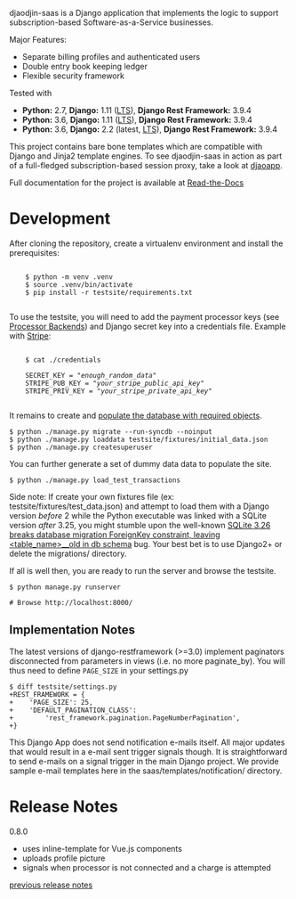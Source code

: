 djaodjin-saas is a Django application that implements the logic to support
subscription-based Software-as-a-Service businesses.

Major Features:

- Separate billing profiles and authenticated users
- Double entry book keeping ledger
- Flexible security framework

Tested with

- **Python:** 2.7, **Django:** 1.11 ([LTS](https://www.djangoproject.com/download/)), **Django Rest Framework:** 3.9.4
- **Python:** 3.6, **Django:** 1.11 ([LTS](https://www.djangoproject.com/download/)), **Django Rest Framework:** 3.9.4
- **Python:** 3.6, **Django:** 2.2 (latest, [LTS](https://www.djangoproject.com/download/)), **Django Rest Framework:** 3.9.4

This project contains bare bone templates which are compatible with Django
and Jinja2 template engines. To see djaodjin-saas in action as part
of a full-fledged subscription-based session proxy, take a look
at [djaoapp](https://github.com/djaodjin/djaoapp/).

Full documentation for the project is available at
[Read-the-Docs](http://djaodjin-saas.readthedocs.org/)


Development
===========

After cloning the repository, create a virtualenv environment and install
the prerequisites:

<pre><code>
    $ python -m venv .venv
    $ source .venv/bin/activate
    $ pip install -r testsite/requirements.txt

</code></pre>

To use the testsite, you will need to add the payment processor keys
(see [Processor Backends](http://djaodjin-saas.readthedocs.io/en/latest/backends.html))
and Django secret key into a credentials file. Example with
[Stripe](https://stripe.com/):

<pre><code>
    $ cat ./credentials

    SECRET_KEY = "<em>enough_random_data</em>"
    STRIPE_PUB_KEY = "<em>your_stripe_public_api_key</em>"
    STRIPE_PRIV_KEY = "<em>your_stripe_private_api_key</em>"

</code></pre>

It remains to create and [populate the database with required objects](https://djaodjin-saas.readthedocs.io/en/latest/getting-started.html#setting-up-a-software-as-a-service-site).

    $ python ./manage.py migrate --run-syncdb --noinput
    $ python ./manage.py loaddata testsite/fixtures/initial_data.json
    $ python ./manage.py createsuperuser

You can further generate a set of dummy data data to populate the site.

    $ python ./manage.py load_test_transactions

Side note: If create your own fixtures file (ex: testsite/fixtures/test_data.json)
and attempt to load them with a Django version *before* 2 while the Python
executable was linked with a SQLite version *after* 3.25, you might stumble upon
the well-known [SQLite 3.26 breaks database migration ForeignKey constraint, leaving <table_name>__old in db schema](http://djaodjin.com/blog/django-2-2-with-sqlite-3-on-centos-7.blog.html#sqlite-django-compatibility) bug.
Your best bet is to use Django2+ or delete the migrations/ directory.

If all is well then, you are ready to run the server and browse the testsite.

    $ python manage.py runserver

    # Browse http://localhost:8000/


Implementation Notes
--------------------

The latest versions of django-restframework (>=3.0) implement paginators
disconnected from parameters in  views (i.e. no more paginate_by). You will
thus need to define ``PAGE_SIZE`` in your settings.py

    $ diff testsite/settings.py
    +REST_FRAMEWORK = {
    +    'PAGE_SIZE': 25,
    +    'DEFAULT_PAGINATION_CLASS':
    +        'rest_framework.pagination.PageNumberPagination',
    +}

This Django App does not send notification e-mails itself. All major
updates that would result in a e-mail sent trigger signals though. It is
straightforward to send e-mails on a signal trigger in the main
Django project. We provide sample e-mail templates here in the
saas/templates/notification/ directory.


Release Notes
=============

0.8.0

  * uses inline-template for Vue.js components
  * uploads profile picture
  * signals when processor is not connected and a charge is attempted

[previous release notes](changelog)
